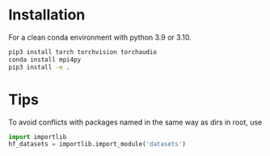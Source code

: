 # Installation

For a clean conda environment with python 3.9 or 3.10.

```sh
pip3 install torch torchvision torchaudio
conda install mpi4py
pip3 install -e .
```

# Tips

To avoid conflicts with packages named in the same way as dirs in root, use

```python
import importlib
hf_datasets = importlib.import_module('datasets')
```